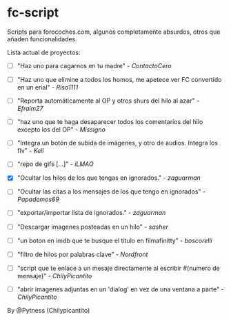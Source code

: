 # fc-script

Scripts para forocoches.com, algunos completamente absurdos, otros que añaden funcionalidades.


Lista actual de proyectos:

- [ ] "Haz uno para cagarnos en tu madre" - *ContactoCero*

- [ ] "Haz uno que elimine a todos los homos, me apetece ver FC convertido en un erial" - *Riso1111*

- [ ] "Reporta automáticamente al OP y otros shurs del hilo al azar" - *Efraim27*

- [ ] "haz uno que te haga desaparecer todos los comentarios del hilo excepto los del OP" - *Missigno*

- [ ] "Integra un botón de subida de imágenes, y otro de audios. Integra los flv" - *Keli*

- [ ] "repo de gifs [...]" - *iLMAO*

- [x] "Ocultar los hilos de los que tengas en ignorados." - *zaguarman*

- [ ] "Ocultar las citas a los mensajes de los que tengo en ignorados" - *Papademos69*

- [ ] "exportar/importar lista de ignorados." - *zaguarman*

- [ ] "Descargar imagenes posteadas en un hilo" - *sasher*

- [ ] "un boton en imdb que te busque el título en filmafinitty" - *boscorelli*

- [ ] "filtro de hilos por palabras clave" - *Nordfront*

- [ ] "script que te enlace a un mesaje directamente al escribir #(numero de mensaje)" - *ChilyPicantito*

- [ ] "abrir imagenes adjuntas en un 'dialog' en vez de una ventana a parte" - *ChilyPicantito*


By @Pytness (Chilypicantito)
